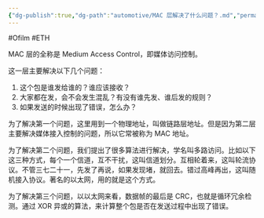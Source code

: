 ```yaml
---
{"dg-publish":true,"dg-path":"automotive/MAC 层解决了什么问题？.md","permalink":"/automotive/MAC 层解决了什么问题？/","created":"2023-02-10T23:10:27.000+08:00","updated":"2025-06-30T21:47:04.000+08:00"}
---
```


#Ofilm #ETH

MAC 层的全称是 Medium Access Control，即媒体访问控制。

这一层主要解决以下几个问题：

1. 这个包是谁发给谁的？谁应该接收？
2. 大家都在发，会不会发生混乱？有没有谁先发、谁后发的规则？
3. 如果发送的时候出现了错误，怎么办？

为了解决第一个问题，这里用到一个物理地址，叫做链路层地址。但是因为第二层主要解决媒体接入控制的问题，所以它常被称为 MAC 地址。

为了解决第二个问题，我们提出了很多算法进行解决，学名叫多路访问。比如以下这三种方式，每个一个信道，互不干扰，这叫信道划分。互相轮着来，这叫轮流协议。不管三七二十一，先发了再说，如果发现堵，就回去。错过高峰再出，这叫随机接入协议。著名的以太网，用的就是这个方式。

为了解决第三个问题，以以太网来看，数据帧的最后是 CRC，也就是循环冗余检测。通过 XOR 异或的算法，来计算整个包是否在发送过程中出现了错误。